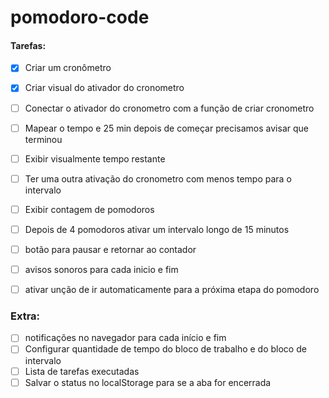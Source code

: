 # pomodoro-code

#### Tarefas:

- [x] Criar um cronômetro
- [x] Criar visual do ativador do cronometro
- [ ] Conectar o ativador do cronometro com a função de criar cronometro
- [ ] Mapear o tempo e 25 min depois de começar precisamos avisar que terminou
- [ ] Exibir visualmente tempo restante
- [ ] Ter uma outra ativação do cronometro com menos tempo para o intervalo
- [ ] Exibir contagem de pomodoros
- [ ] Depois de 4 pomodoros ativar um intervalo longo de 15 minutos
- [ ] botão para pausar e retornar ao contador
- [ ] avisos sonoros para cada inicio e fim
- [ ] ativar unção de ir automaticamente para a próxima etapa do pomodoro


### Extra:

- [ ] notificações no navegador para cada início e fim
- [ ] Configurar quantidade de tempo do bloco de trabalho e do bloco de intervalo
- [ ] Lista de tarefas executadas
- [ ] Salvar o status no localStorage para se a aba for encerrada
